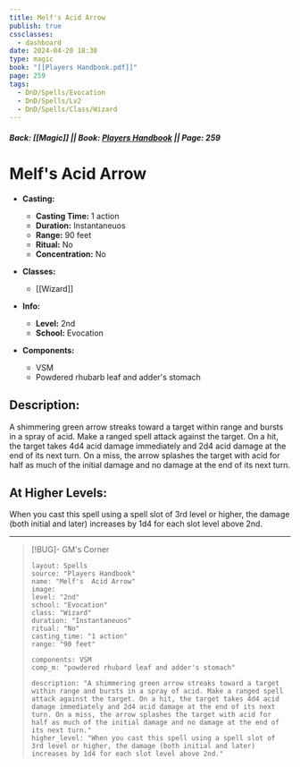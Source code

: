 ```yaml
---
title: Melf's Acid Arrow
publish: true
cssclasses:
  - dashboard
date: 2024-04-20 18:30
type: magic
book: "[[Players Handbook.pdf]]"
page: 259
tags:
  - DnD/Spells/Evocation
  - DnD/Spells/Lv2
  - DnD/Spells/Class/Wizard
---
```


##### Back: [[Magic]] || Book: [Players Handbook](https://drive.google.com/drive/folders/1O5bhpYizcIT5xxAoLOuzCRht_PVS7VSG?usp=sharing) || Page: 259

# Melf's  Acid Arrow

- **Casting:**
    - **Casting Time:** 1 action
    - **Duration:** Instantaneuos
    - **Range:** 90 feet
    - **Ritual:** No
    - **Concentration:** No
- **Classes:**
    - [[Wizard]]

- **Info:**
    - **Level:** 2nd
    - **School:** Evocation
- **Components:**
    - VSM
    - Powdered rhubarb leaf and adder's stomach

## Description:
A shimmering green arrow streaks toward a target within range and bursts in a spray of acid. Make a ranged spell attack against the target. On a hit, the target takes 4d4 acid damage immediately and 2d4 acid damage at the end of its next turn. On a miss, the arrow splashes the target with acid for half as much of the initial damage and no damage at the end of its next turn.

## At Higher Levels:
When you cast this spell using a spell slot of 3rd level or higher, the damage (both initial and later) increases by 1d4 for each slot level above 2nd.

---

> [!BUG]- GM's Corner
>
> ```statblock
> layout: Spells
> source: "Players Handbook"
> name: "Melf's  Acid Arrow"
> image: 
> level: "2nd"
> school: "Evocation"
> class: "Wizard"
> duration: "Instantaneuos"
> ritual: "No"
> casting_time: "1 action"
> range: "90 feet"
>
> components: VSM
> comp_m: "powdered rhubard leaf and adder's stomach"
>
> description: "A shimmering green arrow streaks toward a target within range and bursts in a spray of acid. Make a ranged spell attack against the target. On a hit, the target takes 4d4 acid damage immediately and 2d4 acid damage at the end of its next turn. On a miss, the arrow splashes the target with acid for half as much of the initial damage and no damage at the end of its next turn."
> higher_level: "When you cast this spell using a spell slot of 3rd level or higher, the damage (both initial and later) increases by 1d4 for each slot level above 2nd."
> ```
